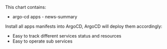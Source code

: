 This chart contains:
- argo-cd apps - news-summary

Install all apps manifests into ArgoCD, ArgoCD will deploy them accordingly:
- Easy to track different services status and resources
- Easy to operate sub services
